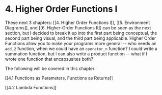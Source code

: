 # 4. Higher Order Functions I
These next 3 chapters: [[4. Higher Order Functions I]], [[5. Environment Diagrams]], and [[6. Higher-Order Functions II]] can be seen as the next section, but I decided to break it up into the first part being conceptual, the second part being visual, and the third part being applicable. Higher Order Functions allow you to make your programs more general -- who needs an `add_2` function, when we could have an `operator_n` function? I could write a summation function, but I can also write a product function -- what if I wrote one function that encapsualtes both?

The following will be covered in this chapter:

[[4.1 Functions as Parameters, Functions as Returns]]

[[4.2 Lambda Functions]]